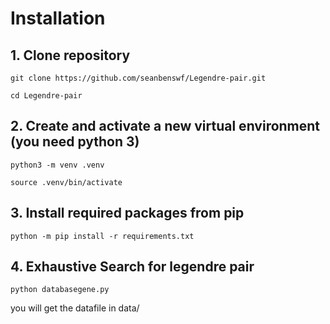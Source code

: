 # Installation
## 1. Clone repository

`git clone https://github.com/seanbenswf/Legendre-pair.git`

`cd Legendre-pair `

## 2. Create and activate a new virtual environment (you need python 3)
`python3 -m venv .venv`

`source .venv/bin/activate`

## 3. Install required packages from pip

`python -m pip install -r requirements.txt`

## 4. Exhaustive Search for legendre pair

`python databasegene.py`

you will get the datafile in data/
